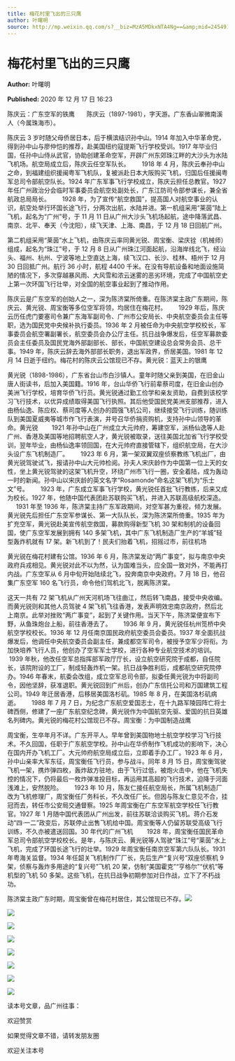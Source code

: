 ```yaml
---
title: 梅花村里飞出的三只鹰
author: 叶曙明
source: http://mp.weixin.qq.com/s?__biz=MzA5MDkxNTA4Ng==&amp;mid=2454910435&amp;idx=1&amp;sn=724f703c1acfecd11b2516f45927d7d3&amp;chksm=87a23d82b0d5b494b9c77b883aa4b3127df00449563c863f42e58c7e2fcd9cf4beef15837111&poc_token=HJ_Do2ejHyO-wNZGG8Q1S8FdPgy1YBBEob-nUEme
---
```


# 梅花村里飞出的三只鹰

**Author:** 叶曙明

**Published:** 2020 年 12 月 17 日 16:23

陈庆云：广东空军的铁鹰       陈庆云（1897-1981），字天游。广东香山翠微南溪人（今属珠海市）。

陈庆云 3 岁时随父母侨居日本，后于横滨结识孙中山。1914 年加入中华革命党，得到孙中山与廖仲恺的推荐，赴美国纽约寇提斯飞行学校受训。1917 年毕业归国，任孙中山侍从武官，协助创建革命空军，开辟广州东郊珠江畔的大沙头为水陆飞机场。航空局成立后，陈庆云任空军队长。       1918 年 4 月，陈庆云奉孙中山之命，到福建组织援闽粤军飞机队，复被派赴日本大阪购买飞机，归国后任援闽粤军总司令部航空队长。1924 年广东军事飞行学校成立，陈庆云担任总教官。1927 年任广州政治分会临时军事委员会航空处副处长，广东江防司令部参谋长，兼全省航政总局局长。       1928 年，为了宣传“航空救国”，提高国人对航空事业的认识，航空处举行环国长途飞行，分两次出航，水陆并进。第一机组采用“莱茵”陆上飞机，起名为“广州”号，于 11 月 11 日从广州大沙头飞机场起航，途中降落武昌、南京、北平、奉天（今沈阳），续飞天津、上海、南昌，于 12 月 18 日回航广州。

第二机组采用“莱茵”水上飞机，由陈庆云率同黄光锐、周宝衡、梁庆铨（机械师）组成，起名为“珠江”号，于 12 月 8 日从广州珠江河面起航，沿海岸线北飞，经汕头、福州、杭州、宁波等地上空直达上海，续飞汉口、长沙、桂林、梧州于 12 月 30 日回抵广州。航行 36 小时，航程 4400 千米。在没有导航设备和地面设施简陋的情况下，多次穿越暴风雨、大风雪和浓云迷雾的恶劣环境，完成了中国航空史上第一次环国飞行壮举，对全国的航空事业起到了推动作用。

陈庆云是广东空军的创始人之一，深为陈济棠所倚重。在陈济棠主政广东期间，陈庆云、黄光锐、周宝衡等多位空军将领，均居住在梅花村。       1929 年后，陈庆云历任虎门要塞司令兼广东海军副司令、广州市公安局长、中央航空委员会主任等职，选为国民党中央候补执行委员。1936 年 2 月被任命为中央航空学校校长，军事委员会航空署副署长，航空委员会办公厅主任。抗日战争爆发后，任空军募款委员会主任委员及国民党海外部副部长、部长，中国航空建设总会常务会员、总干事。1949 年，陈庆云辞去海外部部长职务，退出军政界，侨居美国。1981 年 12 月 14 日逝于纽约。梅花村的陈庆云公馆现已不存。黄光锐：蓝天上的银鹰

黄光锐（1898-1986），广东省台山市白沙镇人。童年时随父亲到美国，在旧金山唐人街读书，后加入美国籍。1916 年，台山华侨飞行前辈蔡司度，在旧金山创办美洲飞行学校，培育华侨飞行员。黄光锐通过勤工俭学和亲友资助，自费到该校学习飞行技术，以优异成绩取得美国飞行执照。其后他受国民党美洲支部推荐，进入由杨仙逸、陈应权、蔡司度等人创办的圆强飞机公司，继续接受飞行训练，随训练队到美国夏威夷等城市作飞行表演，并号召华侨捐资购机，支持孙中山领导的革命。黄光锐        1921 年孙中山在广州成立大元帅府，筹建空军，派杨仙逸等人赴广州、香港及美国等地招聘航空人才，黄光锐被取录，送往美国北加省飞行学校受训，翌年毕业，由杨仙逸率领回国，在大元帅府直接管辖下，组织航空局，在大沙头设广东飞机制造厂。       1923 年 6 月，第一架双翼双座侦察教练飞机出厂，由黄光锐驾驶试飞，报请孙中山大元帅检阅。孙夫人宋庆龄作为中国第一位上天的女性，坐上黄光锐驾驶的这架飞机升空，环绕广州市飞行一圈，安全着陆，成为轰动一时的新闻。孙中山以宋庆龄的英文名字“Rosamonde”命名这架飞机为“乐士文”号。       1923 年，广东成立军事飞行学校，黄光锐任首批飞行教练，后来又成为校长。1927 年，他随中国代表团赴苏联购买飞机，并进入苏联高级航校深造。       1931 年至 1936 年，陈济棠主持广东军政期间，对空军甚为重视，倾力发展。黄光锐先后担任广东空军参谋长、第一大队队长，深为陈济棠所倚重。1935 年为扩充空军，黄光锐赴美宣传航空救国，募款购得新型飞机 30 架和制机的设备回国，使广东空军发展到拥有 140 多架飞机，其中广东飞机制造厂生产的“羊城”轻型轰炸机就有 17 架。新飞机到了！民夫们抬着飞机，招摇过市，前往机场

黄光锐在梅花村建有公馆。1936 年 6 月，陈济棠发动“两广事变”，拟与南京中央政府兵戎相见。黄光锐对此不以为然，认为国难当头，应全国一致对外，不能再打内战。广东空军从 6 月中旬开始陆续北飞，投奔南京中央政府。7 月 18 日，他召集广东空军 160 名飞行员，命令他们驾机北飞，脱离陈济棠。

这天一共有 72 架飞机从广州天河机场飞往曲江，然后转飞南昌，接受中央收编。而黄光锐则和其他人员驾驶 4 架飞机飞往香港，发表声明效忠南京政府，然后北上南京。此举对挫败“两广事变”，起到了关键作用。当天下午，陈济棠便宣布下野，从鱼珠炮台上船，前往香港去了。       1936 年 9 月，黄光锐任杭州笕桥中央航空学校校长。1936 年 12 月任南京国民政府航空委员会委员。1937 年全面抗战爆发后，他调任中央航空委员会副主任，兼成都空军司令，被授予空军少将衔。为加快培养飞行人员，他创办了空军军士学校，进行各种专业航空技术的培训。       1939 年秋，他改任空军总指挥部军政厅厅长，设立航空研究院于成都，自任院长，该院附设的工厂，制成轻轰炸机一架。抗日战争胜利后，成都航空研究院停办。1946 年春末，航委会改组，成立空军总司令部，拟委任黄光锐为中将副司令，因他坚辞，获准退职。黄光锐回到广州后，创办广东信托公司和万国建筑工程公司。1949 年迁居香港，后移居美国洛杉矶。1985 年 8 月，在美国洛杉矶病逝。       1988 年 7 月 7 日，为纪念广东航空爱国志士，在十九路军陵园阵亡将士碑西侧，修建了一座广东航空纪念碑，黄光锐作为中国航空先驱、爱国的抗日英雄名列碑内。黄光锐的梅花村公馆现已不存。周宝衡：为中国制造战鹰

周宝衡，生卒年月不详。广东开平人。早年曾到美国物地士航空学校学习飞行技术。不久回国，任职于广东航空学校。孙中山在华侨制作飞机成功的影响下，决心在国内开办飞机工厂。大元帅府航空局成立后，立即着手办工厂。1923 年 6 月，孙中山亲率大军东征，周宝衡任飞行员，参与战斗。同年 8 月 15 日，周宝衡驾驶飞机一架，携炸弹四枚，轰炸敌方驻地，由于飞行过低，被炮火击中，他在飞机失控的情况下，仍将最后一枚炸弹准投目标，再运用其高超的飞行技术，迫降于河面浅滩上，安然脱险。       1923 年 10 月，陈友仁接任航空局长，所属飞机制造厂改为飞机修理厂，周宝衡任厂务科长，不久改任厂长。但因与陈友仁意见不合，挂冠而去，转任市公安局交通督察。1925 年周宝衡在广东空军航空学校任飞行教官。1927 年 1 月随中国代表团从广州出发，前往苏联洽谈购买飞机。蒋介石发动“四·一二”政变后，苏联停止出售飞机给中国。周宝衡等人仍留苏联受高级飞行训练，不久亦被遣送回国。30 年代的广州飞机        1928 年，周宝衡任国民革命军总司令部航空学校校长。是年，与陈庆云、黄光锐等人驾驶“珠江”号“莱茵”水上飞机，完成了环国长途飞行的壮举。1929 年周宝衡任南京空军第六队队长。1931 年粤海关监督。1934 年任韶关飞机制作厂厂长，先后生产“复兴号”双座侦察机 9 架，侦察与轰炸多用途的“复兴号”飞机 20 架，仿制“美国霍克”“亨格尔”“伏机”等机型的飞机 50 多架。这些飞机，在抗日战争初期参加对日作战，立下了不朽战功。

陈济棠主政广东时期，周宝衡曾在梅花村居住，其公馆现已不存。![](https://mmbiz.qpic.cn/mmbiz_jpg/PJWG74pLsMZOgjGS7xwPnPPeVwXmTOTa1Jtbax6gDunTxO15KAKRb96TxAIwS1icdCCwKtqd11TvsBch5RdzCfA/640)

![](https://mmbiz.qpic.cn/mmbiz_jpg/PJWG74pLsMZOgjGS7xwPnPPeVwXmTOTaNqHl55xS4kEb6LP7swV8OqD0ZUQ1oE8GQx4Bra3JVefUiaNECM5LbWg/640)

![](https://mmbiz.qpic.cn/mmbiz_jpg/PJWG74pLsMZOgjGS7xwPnPPeVwXmTOTakuNWNtum3tQgLEBMZpSk0BLeGES71BKLVI4j5DgjFIM1MzuAT9D1kw/640)

![](https://mmbiz.qpic.cn/mmbiz_jpg/PJWG74pLsMZOgjGS7xwPnPPeVwXmTOTaA5pa4SibHVlLqC3EHIWscpxy6HvhCxW2iclj4ib5mguFyGtX2rHuanniaA/640)

![](https://mmbiz.qpic.cn/mmbiz_jpg/PJWG74pLsMZOgjGS7xwPnPPeVwXmTOTatX9Sx7op3S68ET6h5FiciaJxCbeRLibXQNY19PlasESs7jRSGZMaWgMMw/640)

![](https://mmbiz.qpic.cn/mmbiz_png/fgnkxfGnnkRTefsHtHl5LkV1a8Lprb6NgeXZ2SWzuoFvsasuRLIibSN338z0ic4UAJDghV0R4gDnSWuiciaPqpcXgw/640?wx_fmt=png)

![](https://mmbiz.qpic.cn/mmbiz_jpg/PJWG74pLsMZOgjGS7xwPnPPeVwXmTOTaR40EBFWqhaCZhbAtpBkGViaGIEKFCqqicjQ15CEtxRjicBcHOdicAMx12A/640)

![](https://mmbiz.qpic.cn/mmbiz_jpg/PJWG74pLsMZOgjGS7xwPnPPeVwXmTOTaib960hatTTANhFIoT9BJJYdwYO2V1YFEhKM6KJk5rPzJyVVFTaDDZhg/640)

读本号文章，品广州往事：

欢迎赞赏

如果觉得文章不错，请转发朋友圈

欢迎关注本号
